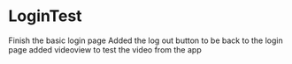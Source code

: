 # LoginTest

Finish the basic login page 
Added the log out button to be back to the login page
added videoview to test the video from the app
